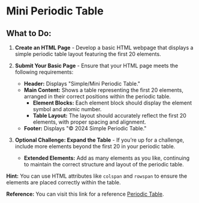 # Mini Periodic Table

## What to Do:

1. **Create an HTML Page** - Develop a basic HTML webpage that displays a simple periodic table layout featuring the first 20 elements.

2. **Submit Your Basic Page** - Ensure that your HTML page meets the following requirements:
   - **Header:** Displays "Simple/Mini Periodic Table."
   - **Main Content:** Shows a table representing the first 20 elements, arranged in their correct positions within the periodic table.
     - **Element Blocks:** Each element block should display the element symbol and atomic number.
     - **Table Layout:** The layout should accurately reflect the first 20 elements, with proper spacing and alignment.
   - **Footer:** Displays "© 2024 Simple Periodic Table."

3. **Optional Challenge: Expand the Table** - If you’re up for a challenge, include more elements beyond the first 20 in your periodic table.
   - **Extended Elements:** Add as many elements as you like, continuing to maintain the correct structure and layout of the periodic table.

**Hint:** You can use HTML attributes like `colspan` and `rowspan` to ensure the elements are placed correctly within the table.

**Reference:** You can visit this link for a reference [Periodic Table](https://g.co/kgs/pwCjA48).
